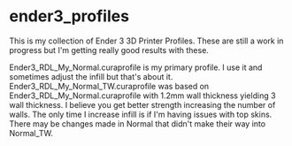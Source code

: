 # ender3_profiles
This is my collection of Ender 3 3D Printer Profiles. These are still a work in progress but I'm getting really good results with these.

Ender3_RDL_My_Normal.curaprofile is my primary profile. I use it and sometimes adjust the infill but that's about it.
Ender3_RDL_My_Normal_TW.curaprofile was based on Ender3_RDL_My_Normal.curaprofile with 1.2mm wall thickness yielding 3 wall thickness. I believe you get better strength increasing the number of walls. The only time I increase infill is if I'm having issues with top skins. There may be changes made in Normal that didn't make their way into Normal_TW.
